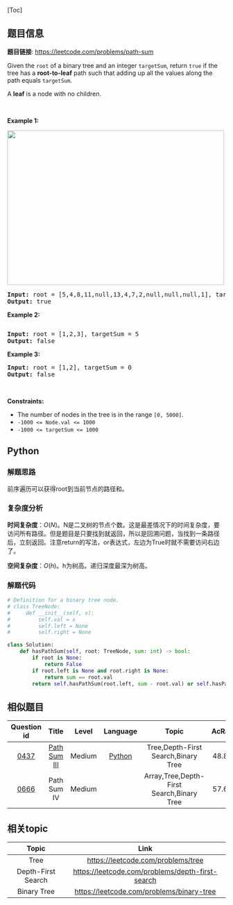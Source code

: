[Toc]
## 题目信息
**题目链接**: https://leetcode.com/problems/path-sum
<p>Given the <code>root</code> of a binary tree and an integer <code>targetSum</code>, return <code>true</code> if the tree has a <strong>root-to-leaf</strong> path such that adding up all the values along the path equals <code>targetSum</code>.</p>

<p>A <strong>leaf</strong> is a node with no children.</p>

<p>&nbsp;</p>
<p><strong>Example 1:</strong></p>
<img alt="" src="https://assets.leetcode.com/uploads/2021/01/18/pathsum1.jpg" style="width: 500px; height: 356px;" />
<pre>
<strong>Input:</strong> root = [5,4,8,11,null,13,4,7,2,null,null,null,1], targetSum = 22
<strong>Output:</strong> true
</pre>

<p><strong>Example 2:</strong></p>
<img alt="" src="https://assets.leetcode.com/uploads/2021/01/18/pathsum2.jpg" />
<pre>
<strong>Input:</strong> root = [1,2,3], targetSum = 5
<strong>Output:</strong> false
</pre>

<p><strong>Example 3:</strong></p>

<pre>
<strong>Input:</strong> root = [1,2], targetSum = 0
<strong>Output:</strong> false
</pre>

<p>&nbsp;</p>
<p><strong>Constraints:</strong></p>

<ul>
	<li>The number of nodes in the tree is in the range <code>[0, 5000]</code>.</li>
	<li><code>-1000 &lt;= Node.val &lt;= 1000</code></li>
	<li><code>-1000 &lt;= targetSum &lt;= 1000</code></li>
</ul>

## Python
### 解题思路
前序遍历可以获得root到当前节点的路径和。
### 复杂度分析
**时间复杂度**：$O(N)$。N是二叉树的节点个数。这是最差情况下的时间复杂度，要访问所有路径。但是题目是只要找到就返回，所以是回溯问题，当找到一条路径后，立刻返回。注意return的写法，or表达式，左边为True时就不需要访问右边了。

**空间复杂度**：$O(h)$。h为树高。递归深度最深为树高。
### 解题代码
```python
# Definition for a binary tree node.
# class TreeNode:
#     def __init__(self, x):
#         self.val = x
#         self.left = None
#         self.right = None

class Solution:
    def hasPathSum(self, root: TreeNode, sum: int) -> bool:
        if root is None:
            return False
        if root.left is None and root.right is None:
            return sum == root.val
        return self.hasPathSum(root.left, sum - root.val) or self.hasPathSum(root.right, sum - root.val)
```
## 相似题目
Question id | Title | Level | Language | Topic | AcRate
:-----------:|:-----:|:-----:|:--------:|:-----:|:------:
[0437](https://leetcode.com/problems/path-sum-iii) | [Path Sum III](./Notes/Leetcode/0437.Path%20Sum%20III.md) | Medium | [Python](./Codes/Leetcode/Python/0437.Path%20Sum%20III.md) | Tree,Depth-First Search,Binary Tree | 48.8%
[0666](https://leetcode.com/problems/path-sum-iv) | Path Sum IV | Medium |  | Array,Tree,Depth-First Search,Binary Tree | 57.6%
## 相关topic
Topic | Link
:-----:|:----:
Tree | https://leetcode.com/problems/tree
Depth-First Search | https://leetcode.com/problems/depth-first-search
Binary Tree | https://leetcode.com/problems/binary-tree